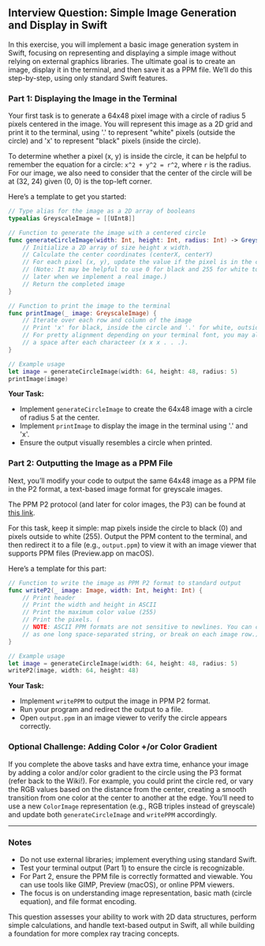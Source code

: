 ## Interview Question: Simple Image Generation and Display in Swift

In this exercise, you will implement a basic image generation system in Swift, focusing on representing and displaying a simple image without relying on external graphics libraries. The ultimate goal is to create an image, display it in the terminal, and then save it as a PPM file. We’ll do this step-by-step, using only standard Swift features.

### Part 1: Displaying the Image in the Terminal

Your first task is to generate a 64x48 pixel image with a circle of radius 5 pixels centered in the image. You will represent this image as a 2D grid and print it to the terminal, using '.' to represent "white" pixels (outside the circle) and 'x' to represent "black" pixels (inside the circle).

To determine whether a pixel (x, y) is inside the circle, it can be helpful to remember the equation for a circle: 
`x^2 + y^2 = r^2`, where `r` is the radius. For our image, we also need to consider that the center of the circle will be at (32, 24) given (0, 0) is the top-left corner.

Here’s a template to get you started:

```swift
// Type alias for the image as a 2D array of booleans
typealias GreyscaleImage = [[UInt8]]

// Function to generate the image with a centered circle
func generateCircleImage(width: Int, height: Int, radius: Int) -> GreyscaleImage {
    // Initialize a 2D array of size height x width.
    // Calculate the center coordinates (centerX, centerY)
    // For each pixel (x, y), update the value if the pixel is in the circle. 
    // (Note: It may be helpful to use 0 for black and 255 for white to be useful
    // later when we implement a real image.)
    // Return the completed image
}

// Function to print the image to the terminal
func printImage(_ image: GreyscaleImage) {
    // Iterate over each row and column of the image
    // Print 'x' for black, inside the circle and '.' for white, outside the circle.
    // For pretty alignment depending on your terminal font, you may also want to include
    // a space after each characteer (x x x . . .).
}

// Example usage
let image = generateCircleImage(width: 64, height: 48, radius: 5)
printImage(image)
```

**Your Task:**
- Implement `generateCircleImage` to create the 64x48 image with a circle of radius 5 at the center.
- Implement `printImage` to display the image in the terminal using '.' and 'x'.
- Ensure the output visually resembles a circle when printed.

### Part 2: Outputting the Image as a PPM File

Next, you’ll modify your code to output the same 64x48 image as a PPM file in the P2 format, a text-based image format for greyscale images. 

The PPM P2 protocol (and later for color images, the P3) can be found at [this link](https://en.wikipedia.org/wiki/Netpbm).

For this task, keep it simple: map pixels inside the circle to black (0) and pixels outside to white (255). Output the PPM content to the terminal, and then redirect it to a file (e.g., `output.ppm`) to view it with an image viewer that supports PPM files (Preview.app on macOS).

Here’s a template for this part:

```swift
// Function to write the image as PPM P2 format to standard output
func writeP2(_ image: Image, width: Int, height: Int) {
    // Print header
    // Print the width and height in ASCII
    // Print the maximum color value (255)
    // Print the pixels. (
    // NOTE: ASCII PPM formats are not sensitive to newlines. You can choose to output
    // as one long space-separated string, or break on each image row.)
}

// Example usage
let image = generateCircleImage(width: 64, height: 48, radius: 5)
writeP2(image, width: 64, height: 48)
```

**Your Task:**
- Implement `writePPM` to output the image in PPM P2 format.
- Run your program and redirect the output to a file.
- Open `output.ppm` in an image viewer to verify the circle appears correctly.

### Optional Challenge: Adding Color +/or Color Gradient

If you complete the above tasks and have extra time, enhance your image by adding a color and/or color gradient to the circle using the P3 format (refer back to the Wiki!). For example, you could print the circle red, or vary the RGB values based on the distance from the center, creating a smooth transition from one color at the center to another at the edge. You’ll need to use a new `ColorImage` representation (e.g., RGB triples instead of greyscale) and update both `generateCircleImage` and `writePPM` accordingly.

---

### Notes
- Do not use external libraries; implement everything using standard Swift.
- Test your terminal output (Part 1) to ensure the circle is recognizable.
- For Part 2, ensure the PPM file is correctly formatted and viewable. You can use tools like GIMP, Preview (macOS), or online PPM viewers.
- The focus is on understanding image representation, basic math (circle equation), and file format encoding.

This question assesses your ability to work with 2D data structures, perform simple calculations, and handle text-based output in Swift, all while building a foundation for more complex ray tracing concepts.

